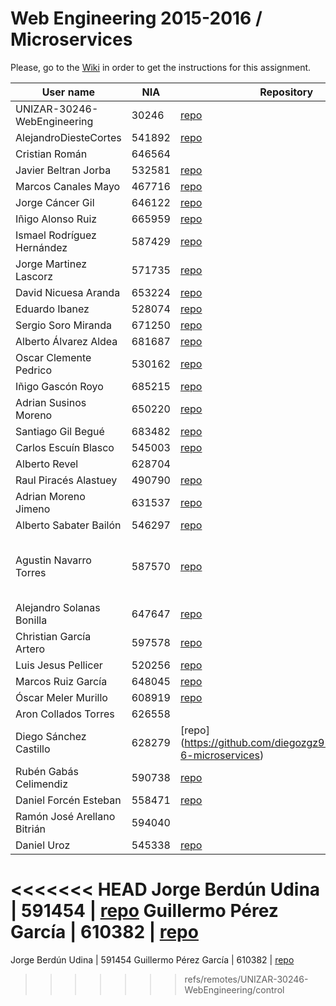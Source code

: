 # Web Engineering 2015-2016 / Microservices
Please, go to the [Wiki](https://github.com/UNIZAR-30246-WebEngineering/Laboratory-6-microservices/wiki) in order to get the instructions for this assignment.

User name | NIA |Repository|Proposal|Score
----------|-----|----------|--------|-----
UNIZAR-30246-WebEngineering |30246 | [repo](https://github.com/UNIZAR-30246-WebEngineering/Laboratory-6-microservices)
AlejandroDiesteCortes | 541892 | [repo](https://github.com/AlejandroDiesteCortes/Laboratory-6-microservices)
Cristian Román |646564
Javier Beltran Jorba | 532581 | [repo](https://github.com/MrJavo94/Laboratory-6-microservices)
Marcos Canales Mayo | 467716 | [repo](https://github.com/MarcosCM/Laboratory-6-microservices)
Jorge Cáncer Gil | 646122 | [repo](https://github.com/jorcox/Laboratory-6-microservices)
Iñigo Alonso Ruiz | 665959 | [repo](https://github.com/Shathe/Laboratory-6-microservices)
Ismael Rodríguez Hernández | 587429 | [repo](https://github.com/ismaro3/Laboratory-6-microservices)
Jorge Martinez Lascorz | 571735 | [repo](https://github.com/JorgeCoke/Laboratory-6-microservices)
David Nicuesa Aranda | 653224 | [repo](https://github.com/Nicu1309/Laboratory-6-microservices)
Eduardo Ibanez | 528074 | [repo](https://github.com/EduIbanez/Laboratory-6-microservices)
Sergio Soro Miranda | 671250 | [repo](https://github.com/teruyi/Laboratory-6-microservices)
Alberto Álvarez Aldea | 681687 | [repo](https://github.com/albert17/Laboratory-6-microservices)
Oscar Clemente Pedrico | 530162 | [repo](https://github.com/OscarClemente/Laboratory-6-microservices)
Iñigo Gascón Royo | 685215 | [repo](https://github.com/Gascon95/Laboratory-6-microservices)
Adrian Susinos Moreno | 650220 | [repo](https://github.com/ader9/Laboratory-6-microservices)
Santiago Gil Begué | 683482  | [repo](https://github.com/Santi-7/Laboratory-6-microservices)
Carlos Escuín Blasco | 545003 | [repo](https://github.com/xarlieskin/Laboratory-6-microservices)
Alberto Revel | 628704
Raul Piracés Alastuey | 490790 | [repo](https://github.com/piraces/Laboratory-6-microservices)
Adrian Moreno Jimeno | 631537 | [repo](http://github.com/Adriem/Laboratory-6-microservices)
Alberto Sabater Bailón | 546297 | [repo](https://github.com/asabater94/Laboratory-6-microservices)
Agustin Navarro Torres | 587570 | [repo](https://github.com/SirBargus/Laboratory-6-microservices) | Transform into node.js and eureka
Alejandro Solanas Bonilla | 647647 | [repo](https://github.com/Naxsel/Laboratory-6-microservices)
Christian García Artero | 597578 | [repo](https://github.com/christianjaka94/Laboratory-6-microservices)
Luis Jesus Pellicer | 520256 | [repo](https://github.com/luisjesuspellicer/Laboratory-6-microservices)
Marcos Ruiz García | 648045 | [repo](https://github.com/marcosruiz/Laboratory-6-microservices)
Óscar Meler Murillo | 608919 | [repo](https://github.com/oscarmeler/Laboratory-6-microservices)
Aron Collados Torres | 626558
Diego Sánchez Castillo | 628279 | [repo] (https://github.com/diegozgz92/Laboratory-6-microservices)
Rubén Gabás Celimendiz | 590738 | [repo](https://github.com/phyrionX/Laboratory-6-microservices)
Daniel Forcén Esteban | 558471 | [repo](https://github.com/dforcen/Laboratory-6-microservices)
Ramón José Arellano Bitrián | 594040
Daniel Uroz | 545338 | [repo](https://github.com/uZetta27/Laboratory-6-microservices)
<<<<<<< HEAD
Jorge Berdún Udina | 591454 | [repo](https://github.com/Nerok96/Laboratory-6-microservices)
Guillermo Pérez García | 610382 | [repo](https://github.com/guillepg/Laboratory-6-microservices)
=======
Jorge Berdún Udina | 591454
Guillermo Pérez García | 610382 | [repo](https://github.com/guillepg/Laboratory-6-microservices)
>>>>>>> refs/remotes/UNIZAR-30246-WebEngineering/control
